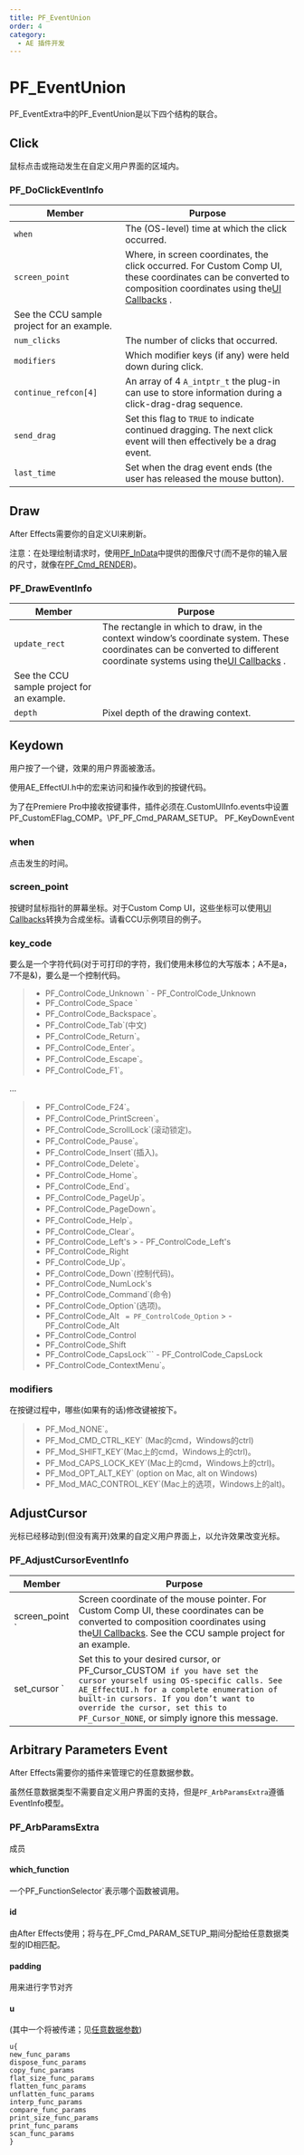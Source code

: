 ```yaml
---
title: PF_EventUnion
order: 4
category:
  - AE 插件开发
---
```

# PF_EventUnion

PF_EventExtra中的PF_EventUnion是以下四个结构的联合。

## Click

鼠标点击或拖动发生在自定义用户界面的区域内。

### PF_DoClickEventInfo

| **Member** | **Purpose** |
| ---| --- |
| `when` | The (OS-level) time at which the click occurred. |
| `screen_point` | Where, in screen coordinates, the click occurred. For Custom Comp UI, these coordinates can be converted to composition coordinates using the[UI Callbacks](ui-callbacks.html) . |
| See the CCU sample project for an example. | |
| `num_clicks` | The number of clicks that occurred. |
| `modifiers` | Which modifier keys (if any) were held down during click. |
| `continue_refcon[4]` | An array of 4 `A_intptr_t` the plug-in can use to store information during a click-drag-drag sequence. |
| `send_drag` | Set this flag to `TRUE` to indicate continued dragging. The next click event will then effectively be a drag event. |
| `last_time` | Set when the drag event ends (the user has released the mouse button). |

## Draw

After Effects需要你的自定义UI来刷新。

注意：在处理绘制请求时，使用[PF_InData](../effect-basics/PF_InData.html)中提供的图像尺寸(而不是你的输入层的尺寸，就像在[PF_Cmd_RENDER](../effect-basics/command-selectors.html))。

### PF_DrawEventInfo

| **Member** | **Purpose** |
| ---| ---|
| `update_rect` | The rectangle in which to draw, in the context window’s coordinate system. These coordinates can be converted to different coordinate systems using the[UI Callbacks](ui-callbacks.html) . |
| See the CCU sample project for an example. | |
| `depth` | Pixel depth of the drawing context. |

## Keydown

用户按了一个键，效果的用户界面被激活。

使用AE_EffectUI.h中的宏来访问和操作收到的按键代码。

为了在Premiere Pro中接收按键事件，插件必须在.CustomUIInfo.events中设置PF_CustomEFlag_COMP。\PF_PF_Cmd_PARAM_SETUP。
PF_KeyDownEvent

### when

点击发生的时间。

### screen_point

按键时鼠标指针的屏幕坐标。对于Custom Comp UI，这些坐标可以使用[UI Callbacks](https://ae-plugins.docsforadobe.dev/effect-ui-events/ui-callbacks.html#effect-ui-events-ui-callbacks)转换为合成坐标。请看CCU示例项目的例子。

### key_code

要么是一个字符代码(对于可打印的字符，我们使用未移位的大写版本；A不是a，7不是&)，要么是一个控制代码。

> - PF_ControlCode_Unknown ` - PF_ControlCode_Unknown
> - PF_ControlCode_Space `
> - PF_ControlCode_Backspace`。
> - PF_ControlCode_Tab`(中文)
> - PF_ControlCode_Return`。
> - PF_ControlCode_Enter`。
> - PF_ControlCode_Escape`。
> - PF_ControlCode_F1`。

…

> - PF_ControlCode_F24`。
> - PF_ControlCode_PrintScreen`。
> - PF_ControlCode_ScrollLock`(滚动锁定)。
> - PF_ControlCode_Pause`。
> - PF_ControlCode_Insert`(插入)。
> - PF_ControlCode_Delete`。
> - PF_ControlCode_Home`。
> - PF_ControlCode_End`。
> - PF_ControlCode_PageUp`。
> - PF_ControlCode_PageDown`。
> - PF_ControlCode_Help`。
> - PF_ControlCode_Clear`。
> - PF_ControlCode_Left's > - PF_ControlCode_Left's
> - PF_ControlCode_Right
> - PF_ControlCode_Up`。
> - PF_ControlCode_Down`(控制代码)。
> - PF_ControlCode_NumLock's
> - PF_ControlCode_Command`(命令)
> - PF_ControlCode_Option`(选项)。
> - PF_ControlCode_Alt ` = PF_ControlCode_Option` > - PF_ControlCode_Alt
> - PF_ControlCode_Control
> - PF_ControlCode_Shift
> - PF_ControlCode_CapsLock``` - PF_ControlCode_CapsLock
> - PF_ControlCode_ContextMenu`。

### modifiers

在按键过程中，哪些(如果有的话)修改键被按下。

> - PF_Mod_NONE`。
> - PF_Mod_CMD_CTRL_KEY` (Mac的cmd，Windows的ctrl)
> - PF_Mod_SHIFT_KEY`(Mac上的cmd，Windows上的ctrl)。
> - PF_Mod_CAPS_LOCK_KEY`(Mac上的cmd，Windows上的ctrl)。
> - PF_Mod_OPT_ALT_KEY` (option on Mac, alt on Windows)
> - PF_Mod_MAC_CONTROL_KEY`(Mac上的选项，Windows上的alt)。

## AdjustCursor

光标已经移动到(但没有离开)效果的自定义用户界面上，以允许效果改变光标。

### PF_AdjustCursorEventInfo

| **Member** | **Purpose** |
| --- | ---|
| screen_point ` | Screen coordinate of the mouse pointer. For Custom Comp UI, these coordinates can be converted to composition coordinates using the[UI Callbacks](https://ae-plugins.docsforadobe.dev/effect-ui-events/ui-callbacks.html#effect-ui-events-ui-callbacks). See the CCU sample project for an example. | | modifiers` | What, if any, modifier keys were held down when the message was sent. |
| set_cursor ` | Set this to your desired cursor, or PF_Cursor_CUSTOM` if you have set the cursor yourself using OS-specific calls. See AE_EffectUI.h for a complete enumeration of built-in cursors. If you don’t want to override the cursor, set this to PF_Cursor_NONE`, or simply ignore this message. |

## Arbitrary Parameters Event

After Effects需要你的插件来管理它的任意数据参数。

虽然任意数据类型不需要自定义用户界面的支持，但是`PF_ArbParamsExtra`遵循EventInfo模型。

### PF_ArbParamsExtra

成员

#### which_function

一个PF_FunctionSelector`表示哪个函数被调用。

#### id

由After Effects使用；将与在_PF_Cmd_PARAM_SETUP_期间分配给任意数据类型的ID相匹配。

#### padding

用来进行字节对齐

#### u

(其中一个将被传递；见[任意数据参数](https://ae-plugins.docsforadobe.dev/effect-details/arbitrary-data-parameters.html#effect-details-arbitrary-data-parameters))

```
u{
new_func_params
dispose_func_params
copy_func_params
flat_size_func_params
flatten_func_params
unflatten_func_params
interp_func_params
compare_func_params
print_size_func_params
print_func_params
scan_func_params
}
```